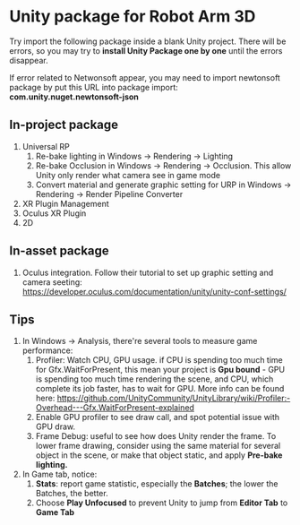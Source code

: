 # Unity package for Robot Arm 3D

Try import the following package inside a blank Unity project. There will be errors, so you may try to **install Unity Package one by one** until the errors disappear.

If error related to Netwonsoft appear, you may need to import newtonsoft package by put this URL into package import: **com.unity.nuget.newtonsoft-json**

## In-project package
1. Universal RP
    1. Re-bake lighting in Windows -> Rendering -> Lighting
    1. Re-bake Occlusion in Windows -> Rendering -> Occlusion. This allow Unity only render what camera see in game mode
    1. Convert material and generate graphic setting for URP in Windows -> Rendering -> Render Pipeline Converter
2. XR Plugin Management
1. Oculus XR Plugin
1. 2D

## In-asset package
1. Oculus integration. Follow their tutorial to set up graphic setting and camera seeting: https://developer.oculus.com/documentation/unity/unity-conf-settings/


## Tips
1. In Windows -> Analysis, there're several tools to measure game performance:
    1. Profiler: Watch CPU, GPU usage. if CPU is spending too much time for Gfx.WaitForPresent, this mean your project is **Gpu bound** - GPU is spending too much time rendering the scene, and CPU, which complete its job faster, has to wait for GPU. More info can be found here: https://github.com/UnityCommunity/UnityLibrary/wiki/Profiler:-Overhead---Gfx.WaitForPresent-explained
    1. Enable GPU profiler to see draw call, and spot potential issue with GPU draw.
    1. Frame Debug: useful to see how does Unity render the frame. To lower frame drawing, consider using the same material for several object in the scene, or make that object static, and apply **Pre-bake lighting.**
2. In Game tab, notice:
    1. **Stats**: report game statistic, especially the **Batches**; the lower the Batches, the better.
    1. Choose **Play Unfocused** to prevent Unity to jump from **Editor Tab** to **Game Tab**